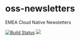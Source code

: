 # oss-newsletters
EMEA Cloud Native Newsletters

[![Build Status](https://lgmorand.visualstudio.com/OnePlace/_apis/build/status/OSS%20Newsletters%20-%20CI?branchName=master)](https://lgmorand.visualstudio.com/OnePlace/_build/latest?definitionId=81&branchName=master)
![](https://lgmorand.vsrm.visualstudio.com/_apis/public/Release/badge/cdeec685-8846-45f8-ba8a-d3e541b695d4/2/2)
